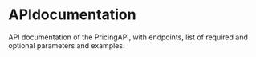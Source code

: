 # APIdocumentation
API documentation of the PricingAPI, with endpoints, list of required and optional parameters and examples.
